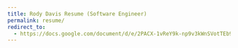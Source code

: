 ```yaml
---
title: Rody Davis Resume (Software Engineer)
permalink: resume/
redirect_to:
  - https://docs.google.com/document/d/e/2PACX-1vReY9k-np9v3kWnSVotTEb98_1KhiAaSj7ji1g8ymTfQe1zbSF4BKJcp_xART77oiDSXTE8eebquOOR/pub
---
```

